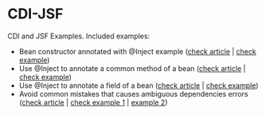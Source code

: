# CDI-JSF
CDI and JSF Examples. Included examples:

- Bean constructor annotated with @Inject example ([check article](http://www.omnifaces-fans.org/2016/05/cdi-jsf-constructor-annotated-with.html) | [check example](https://github.com/AnghelLeonard/CDI-JSF/tree/master/ConstructorAnnotatedWithInject))
- Use @Inject to annotate a common method of a bean ([check article](http://www.omnifaces-fans.org/2016/05/cdi-jsf-use-inject-to-annotate-common.html) | [check example](https://github.com/AnghelLeonard/CDI-JSF/tree/master/CommonMethodAnnotatedWithInject))
- Use @Inject to annotate a field of a bean ([check article](http://www.omnifaces-fans.org/2016/06/cdi-jsf-use-inject-to-annotate-field-of.html) | [check example](https://github.com/AnghelLeonard/CDI-JSF/tree/master/FieldAnnotatedWithInject))
- Avoid common mistakes that causes ambiguous dependencies errors ([check article](http://www.omnifaces-fans.org/2016/06/cdi-jsf-avoid-common-mistakes-that.html) | [check example 1](https://github.com/AnghelLeonard/CDI-JSF/tree/master/AmbiguousDependencyExtension) | [example 2](https://github.com/AnghelLeonard/CDI-JSF/tree/master/AmbiguousDependencyInterface))
